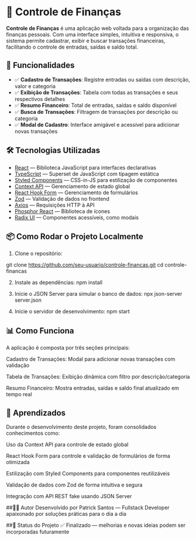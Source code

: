 # 💸 Controle de Finanças

**Controle de Finanças** é uma aplicação web voltada para a organização das finanças pessoais. Com uma interface simples, intuitiva e responsiva, o sistema permite cadastrar, exibir e buscar transações financeiras, facilitando o controle de entradas, saídas e saldo total.

## 🚀 Funcionalidades

- ✅ **Cadastro de Transações**: Registre entradas ou saídas com descrição, valor e categoria
- ✅ **Exibição de Transações**: Tabela com todas as transações e seus respectivos detalhes
- ✅ **Resumo Financeiro**: Total de entradas, saídas e saldo disponível
- ✅ **Busca de Transações**: Filtragem de transações por descrição ou categoria
- ✅ **Modal de Cadastro**: Interface amigável e acessível para adicionar novas transações

## 🛠️ Tecnologias Utilizadas

- [React](https://reactjs.org/) — Biblioteca JavaScript para interfaces declarativas
- [TypeScript](https://www.typescriptlang.org/) — Superset de JavaScript com tipagem estática
- [Styled Components](https://styled-components.com/) — CSS-in-JS para estilização de componentes
- [Context API](https://reactjs.org/docs/context.html) — Gerenciamento de estado global
- [React Hook Form](https://react-hook-form.com/) — Gerenciamento de formulários
- [Zod](https://zod.dev/) — Validação de dados no frontend
- [Axios](https://axios-http.com/) — Requisições HTTP à API
- [Phosphor React](https://phosphoricons.com/) — Biblioteca de ícones
- [Radix UI](https://www.radix-ui.com/) — Componentes acessíveis, como modais

## 📦 Como Rodar o Projeto Localmente

1. Clone o repositório:


git clone https://github.com/seu-usuario/controle-financas.git
cd controle-financas

2. Instale as dependências:
    npm install


3. Inicie o JSON Server para simular o banco de dados:
npx json-server server.json


4. Inicie o servidor de desenvolvimento:
npm start


## 📊 Como Funciona
A aplicação é composta por três seções principais:

Cadastro de Transações: Modal para adicionar novas transações com validação

Tabela de Transações: Exibição dinâmica com filtro por descrição/categoria

Resumo Financeiro: Mostra entradas, saídas e saldo final atualizado em tempo real

## 🌱 Aprendizados
Durante o desenvolvimento deste projeto, foram consolidados conhecimentos como:

Uso da Context API para controle de estado global

React Hook Form para controle e validação de formulários de forma otimizada

Estilização com Styled Components para componentes reutilizáveis

Validação de dados com Zod de forma intuitiva e segura

Integração com API REST fake usando JSON Server

##👨‍💻 Autor
Desenvolvido por Patrick Santos — Fullstack Developer apaixonado por soluções práticas para o dia a dia

##📌 Status do Projeto
✅ Finalizado — melhorias e novas ideias podem ser incorporadas futuramente
